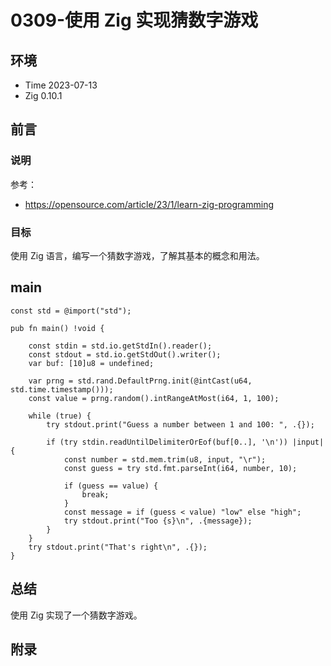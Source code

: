 # 0309-使用 Zig 实现猜数字游戏

## 环境

- Time 2023-07-13
- Zig 0.10.1

## 前言

### 说明

参考：

- <https://opensource.com/article/23/1/learn-zig-programming>

### 目标

使用 Zig 语言，编写一个猜数字游戏，了解其基本的概念和用法。

## main

```zig
const std = @import("std");

pub fn main() !void {
    
    const stdin = std.io.getStdIn().reader();
    const stdout = std.io.getStdOut().writer();
    var buf: [10]u8 = undefined;

    var prng = std.rand.DefaultPrng.init(@intCast(u64, std.time.timestamp()));
    const value = prng.random().intRangeAtMost(i64, 1, 100);

    while (true) {
        try stdout.print("Guess a number between 1 and 100: ", .{});

        if (try stdin.readUntilDelimiterOrEof(buf[0..], '\n')) |input| {
            const number = std.mem.trim(u8, input, "\r");
            const guess = try std.fmt.parseInt(i64, number, 10);

            if (guess == value) {
                break;
            }
            const message = if (guess < value) "low" else "high";
            try stdout.print("Too {s}\n", .{message});
        }
    }
    try stdout.print("That's right\n", .{});
}
```

## 总结

使用 Zig 实现了一个猜数字游戏。

## 附录
